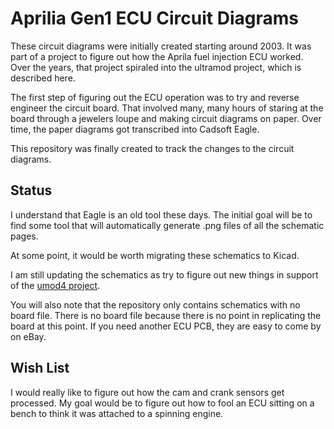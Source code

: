 # Aprilia Gen1 ECU Circuit Diagrams

These circuit diagrams were initially created starting around 2003.
It was part of a project to figure out how the Aprila fuel injection ECU worked.
Over the years, that project spiraled into the ultramod project, which is described here.

The first step of figuring out the ECU operation was to try and reverse engineer the circuit board.
That involved many, many hours of staring at the board through a jewelers loupe and making circuit diagrams on paper.
Over time, the paper diagrams got transcribed into Cadsoft Eagle.

This repository was finally created to track the changes to the circuit diagrams.

## Status

I understand that Eagle is an old tool these days.
The initial goal will be to find some tool that will automatically generate .png files
of all the schematic pages.

At some point, it would be worth migrating these schematics to Kicad.

I am still updating the schematics as try to figure out new things in support of the [umod4 project](https://github.com/mookiedog/umod4).

You will also note that the repository only contains schematics with no board file.
There is no board file because there is no point in replicating the board at this point.
If you need another ECU PCB, they are easy to come by on eBay.

## Wish List

I would really like to figure out how the cam and crank sensors get processed.
My goal would be to figure out how to fool an ECU sitting on a bench to think 
it was attached to a spinning engine.
